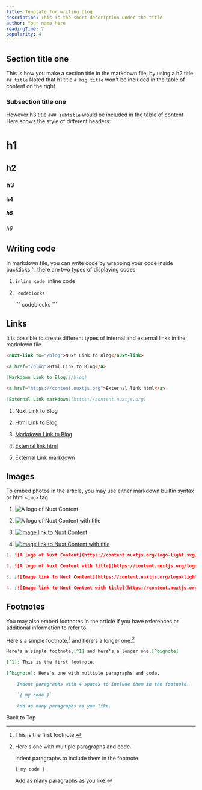 ```yaml
---
title: Template for writing blog
description: This is the short description under the title
author: Your name here
readingTime: 7
popularity: 4
---
```


## Section title one

This is how you make a section title in the markdown file, by using a h2 title `## title`
Noted that h1 title `# big title` won't be included in the table of content on the right

### Subsection title one

However h3 title `### subtitle` would be included in the table of content
Here shows the style of different headers:

# h1

## h2

### h3

#### h4

##### h5

###### h6

## Writing code

In markdown file, you can write code by wrapping your code inside backticks `` ` ``. there are two types of displaying codes
1. `inline code` \`inline code\`
2. ```
    codeblocks
    ```
    \```
    codeblocks
    \```

## Links
It is possible to create different types of internal and external links in the markdown file

```markdown [link.md]
<nuxt-link to="/blog">Nuxt Link to Blog</nuxt-link>

<a href="/blog">Html Link to Blog</a>

[Markdown Link to Blog](/blog)

<a href="https://content.nuxtjs.org">External link html</a>

[External Link markdown](https://content.nuxtjs.org)
```

1. <nuxt-link to="/blog">Nuxt Link to Blog</nuxt-link>

2. <a href="/blog">Html Link to Blog</a>

3. [Markdown Link to Blog](/blog)

4. <a href="https://content.nuxtjs.org">External link html</a>

5. [External Link markdown](https://content.nuxtjs.org)

## Images
To embed photos in the article, you may use either markdown builtin syntax or html `<img>` tag

1. ![A logo of Nuxt Content]()

2. ![A logo of Nuxt Content with title](https://content.nuxtjs.org/logo-light.svg "A logo of Nuxt Content")

3. [![Image link to Nuxt Content](https://content.nuxtjs.org/logo-light.svg)](/)

4. [![Image link to Nuxt Content with title](https://content.nuxtjs.org/logo-light.svg "Image link to Nuxt Content")](/)

```markdown
1. ![A logo of Nuxt Content](https://content.nuxtjs.org/logo-light.svg)

2. ![A logo of Nuxt Content with title](https://content.nuxtjs.org/logo-light.svg "A logo of Nuxt Content")

3. [![Image link to Nuxt Content](https://content.nuxtjs.org/logo-light.svg)](/)

4. [![Image link to Nuxt Content with title](https://content.nuxtjs.org/logo-light.svg "Image link to Nuxt Content")](/)
```

## Footnotes
You may also embed footnotes in the article if you have references or additional information to refer to.

Here's a simple footnote,[^1] and here's a longer one.[^bignote]

[^1]: This is the first footnote.

[^bignote]: Here's one with multiple paragraphs and code.

    Indent paragraphs to include them in the footnote.

    `{ my code }`

    Add as many paragraphs as you like.


```md
Here's a simple footnote,[^1] and here's a longer one.[^bignote]

[^1]: This is the first footnote.

[^bignote]: Here's one with multiple paragraphs and code.

    Indent paragraphs with 4 spaces to include them in the footnote.

    `{ my code }`

    Add as many paragraphs as you like.

```

<nuxt-link to="#">Back to Top</nuxt-link>